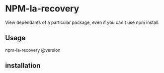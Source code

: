 

# NPM-la-recovery

View dependants of a particular package, even if you can't use npm install.

## Usage

npm-la-recovery <package-name>@version


## installation